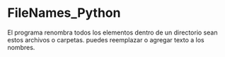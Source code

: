 # FileNames_Python
El programa renombra todos los elementos dentro de un directorio sean estos archivos o carpetas.
puedes reemplazar o agregar texto a los nombres.
